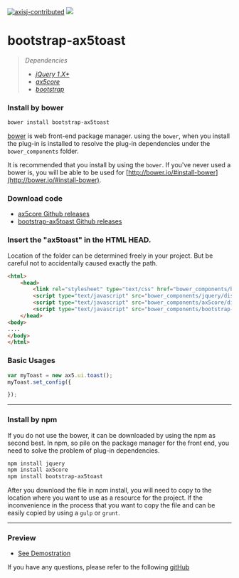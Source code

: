 [![axisj-contributed](https://img.shields.io/badge/AXISJ.com-Contributed-green.svg)](https://github.com/axisj) ![](https://img.shields.io/badge/Seowoo-Mondo&Thomas-red.svg)

# bootstrap-ax5toast

> *Dependencies*
> * _[jQuery 1.X+](http://jquery.com/)_
> * _[ax5core](http://ax5.io/ax5core)_
> * _[bootstrap](http://getbootstrap.com/)_


### Install by bower
```sh
bower install bootstrap-ax5toast
```
[bower](http://bower.io/#install-bower) is web front-end package manager.
using the `bower`, when you install the plug-in is installed to resolve the plug-in dependencies under the `bower_components` folder.

It is recommended that you install by using the `bower`. 
If you've never used a bower is, you will be able to be used for [http://bower.io/#install-bower](http://bower.io/#install-bower).

### Download code
- [ax5core Github releases](https://github.com/ax5ui/ax5core/releases)
- [bootstrap-ax5toast Github releases](https://github.com/ax5ui/bootstrap-ax5toast/releases)


### Insert the "ax5toast" in the HTML HEAD.

Location of the folder can be determined freely in your project. But be careful not to accidentally caused
exactly the path.
```html
<html>
    <head>
        <link rel="stylesheet" type="text/css" href="bower_components/bootstrap-ax5toast/dist/ax5toast.css" />
        <script type="text/javascript" src="bower_components/jquery/dist/jquery.min.js"></script>
        <script type="text/javascript" src="bower_components/ax5core/dist/ax5core.min.js"></script>
        <script type="text/javascript" src="bower_components/bootstrap-ax5toast/dist/ax5toast.min.js"></script>
    </head>
<body>
....
</body>
</html>
```

### Basic Usages
```js
var myToast = new ax5.ui.toast();
myToast.set_config({

});
```

- - -

### Install by npm
If you do not use the bower, it can be downloaded by using the npm as second best.
In npm, so pile on the package manager for the front end, you need to solve the problem of plug-in dependencies.

```sh
npm install jquery
npm install ax5core
npm install bootstrap-ax5toast
```

After you download the file in npm install, you will need to copy to the location where you want to use as a resource for the project.
If the inconvenience in the process that you want to copy the file and can be easily copied by using a `gulp` or `grunt`.

- - -


### Preview
- [See Demostration](http://ax5.io/bootstrap-ax5toast/demo/index.html)

If you have any questions, please refer to the following [gitHub](https://github.com/ax5ui/ax5ui-kernel)